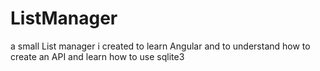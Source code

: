 # ListManager
a small List manager i created to learn Angular and to understand how to create an API and learn how to use sqlite3
